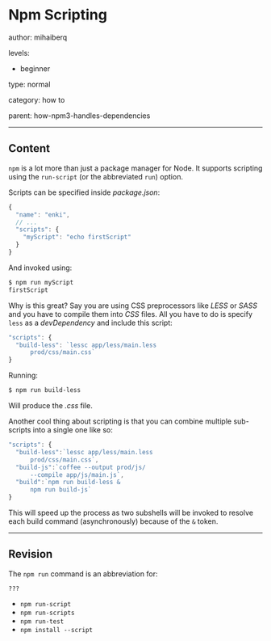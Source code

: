 # Npm Scripting
author: mihaiberq

levels:

  - beginner

type: normal

category: how to

parent: how-npm3-handles-dependencies

---
## Content

`npm` is a lot more than just a package manager for Node. It supports scripting using the `run-script` (or the abbreviated `run`) option.

Scripts can be specified inside *package.json*:
```javascript
{
  "name": "enki",
  // ...
  "scripts": {
    "myScript": "echo firstScript"
  }
}
```
And invoked using:
```bash
$ npm run myScript
firstScript
```
Why is this great? Say you are using CSS preprocessors like *LESS* or *SASS* and you have to compile them into *CSS* files. All you have to do is specify `less` as a *devDependency* and include this script:
```javascript
"scripts": {
  "build-less": `lessc app/less/main.less
      prod/css/main.css`
}
```
Running:
```bash
$ npm run build-less
```
Will produce the *.css* file.

Another cool thing about scripting is that you can combine multiple sub-scripts into a single one like so:
```javascript
"scripts": {
  "build-less":`lessc app/less/main.less
      prod/css/main.css`,
  "build-js":`coffee --output prod/js/
      --compile app/js/main.js`,
  "build":`npm run build-less &
      npm run build-js`
}
```
This will speed up the process as two subshells will be invoked to resolve each build command (asynchronously) because of the `&` token.

---
## Revision

The `npm run` command is an abbreviation for:
```
???
```
* `npm run-script`
* `npm run-scripts`
* `npm run-test`
* `npm install --script`
